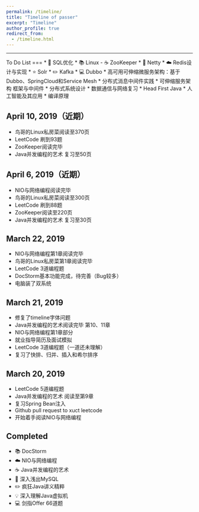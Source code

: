 ```yaml
---
permalink: /timeline/
title: "Timeline of passer"
excerpt: "Timeline"
author_profile: true
redirect_from:
  - /timeline.html
---
```

<hr/>
To Do List
===
* 💾 SQL优化
* 📚 Linux
- ☕️ ZooKeeper
* 🎨 Netty
* ☁️ Redis设计与实现
* ⭐️ Solr
* ✏️ Kafka
* 💻 Dubbo
* 高可用可伸缩微服务架构：基于Dubbo、SpringCloud和Service Mesh
* 分布式消息中间件实践
* 可伸缩服务架构 框架与中间件
* 分布式系统设计
* 数据通信与网络复习
* Head First Java
* 人工智能及其应用
* 编译原理

April 10, 2019（近期）
---
- 鸟哥的Linux私房菜阅读至370页
- LeetCode 刷到93题
- ZooKeeper阅读完毕
- Java并发编程的艺术 复习至50页

April 6, 2019（近期）
---
- NIO与网络编程阅读完毕
- 鸟哥的Linux私房菜阅读至300页
- LeetCode 刷到88题
- ZooKeeper阅读至220页
- Java并发编程的艺术 复习至30页

March 22, 2019
---
- NIO与网络编程第1章阅读完毕
- 鸟哥的Linux私房菜第1章阅读完毕
- LeetCode 3道编程题
- DocStorm基本功能完成，待完善（Bug较多）
- 电脑装了双系统

March 21, 2019
---
- 修复了timeline字体问题
- Java并发编程的艺术阅读完毕 第10、11章
- NIO与网络编程第1章部分
- 就业指导简历及面试模拟
- LeetCode 3道编程题（一道还未理解）
- 复习了快排、归并、插入和希尔排序

March 20, 2019
---
- LeetCode 5道编程题
- Java并发编程的艺术 阅读至第9章
- 复习Spring Bean注入
- Github pull request to xuct leetcode
- 开始着手阅读NIO与网络编程

Completed
---
- 📚 DocStorm
- ☁️ NIO与网络编程
- ☕️ Java并发编程的艺术
- 🎨 深入浅出MySQL
- ✏️ 疯狂Java讲义精粹
- 💡 深入理解Java虚拟机
- 💻 剑指Offer 66道题
